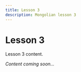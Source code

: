 ```yaml
---
title: Lesson 3
description: Mongolian lesson 3
---
```


# Lesson 3

Lesson 3 content.

*Content coming soon...*